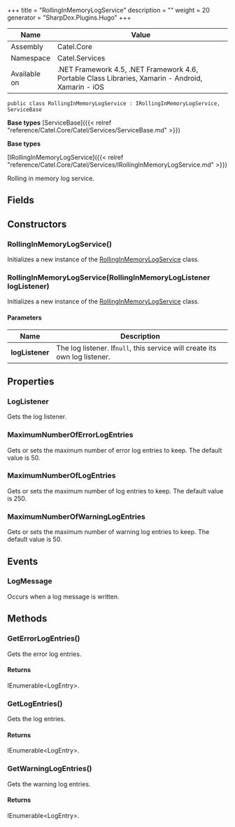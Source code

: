 

+++
title = "RollingInMemoryLogService" 
description = ""
weight = 20
generator = "SharpDox.Plugins.Hugo"
+++

Name|Value
---|---
Assembly|Catel.Core
Namespace|Catel.Services
Available on|.NET Framework 4.5, .NET Framework 4.6, Portable Class Libraries, Xamarin - Android, Xamarin - iOS

```
public class RollingInMemoryLogService : IRollingInMemoryLogService, ServiceBase
```

**Base types**
[ServiceBase]({{< relref "reference/Catel.Core/Catel/Services/ServiceBase.md" >}})

**Base types**

[IRollingInMemoryLogService]({{< relref "reference/Catel.Core/Catel/Services/IRollingInMemoryLogService.md" >}})

Rolling in memory log service.

## Fields

## Constructors

### RollingInMemoryLogService()

Initializes a new instance of the [RollingInMemoryLogService](#) class.

### RollingInMemoryLogService(RollingInMemoryLogListener logListener)

Initializes a new instance of the [RollingInMemoryLogService](#) class.

#### Parameters

Name|Description
---|---
**logListener**|The log listener. If`null`, this service will create its own log listener.

## Properties

### LogListener

Gets the log listener.

### MaximumNumberOfErrorLogEntries

Gets or sets the maximum number of error log entries to keep. The default value is 50.

### MaximumNumberOfLogEntries

Gets or sets the maximum number of log entries to keep. The default value is 250.

### MaximumNumberOfWarningLogEntries

Gets or sets the maximum number of warning log entries to keep. The default value is 50.

## Events

### LogMessage

Occurs when a log message is written.

## Methods

### GetErrorLogEntries()

Gets the error log entries.

#### Returns

IEnumerable&lt;LogEntry&gt;.

### GetLogEntries()

Gets the log entries.

#### Returns

IEnumerable&lt;LogEntry&gt;.

### GetWarningLogEntries()

Gets the warning log entries.

#### Returns

IEnumerable&lt;LogEntry&gt;.

